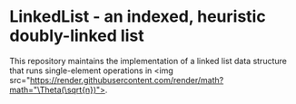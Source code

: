 # LinkedList - an indexed, heuristic doubly-linked list

This repository maintains the implementation of a linked list data structure that runs single-element operations in <img src="https://render.githubusercontent.com/render/math?math="\Theta(\sqrt{n})">.

